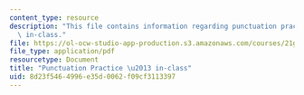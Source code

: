 ```yaml
---
content_type: resource
description: "This file contains information regarding punctuation practice \u2013\
  \ in-class."
file: https://ol-ocw-studio-app-production.s3.amazonaws.com/courses/21g-228-advanced-workshop-in-writing-for-social-sciences-and-architecture-els-spring-2007/8d23f5464996e35d0062f09cf3113397_MIT21G.228S07_sent_types.pdf
file_type: application/pdf
resourcetype: Document
title: "Punctuation Practice \u2013 in-class"
uid: 8d23f546-4996-e35d-0062-f09cf3113397
---
```

